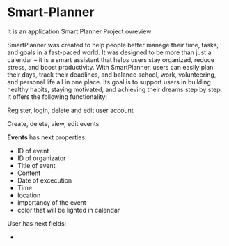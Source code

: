 # Smart-Planner
It is an application Smart Planner
Project ovreview:

SmartPlanner was created to help people better manage their time, tasks, and goals in a fast-paced world. It was designed to be more than just a calendar – it is a smart assistant that helps users stay organized, reduce stress, and boost productivity. With SmartPlanner, users can easily plan their days, track their deadlines, and balance school, work, volunteering, and personal life all in one place. Its goal is to support users in building healthy habits, staying motivated, and achieving their dreams step by step. It offers the following functionality:

Register, login, delete and edit user account

Create, delete, view, edit events

**Events** has next properties:

- ID of event
- ID of organizator
- Title of event
- Content
- Date of excecution
- Time
- location
- importancy of the event
- color that will be lighted in calendar

User has next fields:

- 
